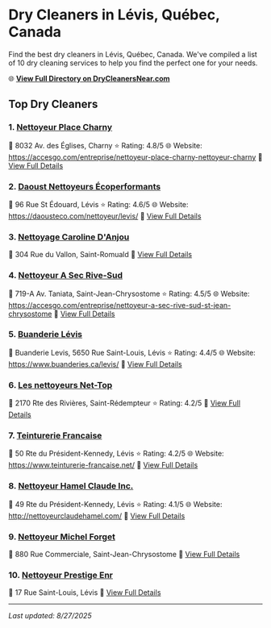 # Dry Cleaners in Lévis, Québec, Canada

Find the best dry cleaners in Lévis, Québec, Canada. We've compiled a list of 10 dry cleaning services to help you find the perfect one for your needs.

🌐 **[View Full Directory on DryCleanersNear.com](https://drycleanersnear.com/city/Canada/Qu%C3%A9bec/L%C3%A9vis)**

## Top Dry Cleaners

### 1. [Nettoyeur Place Charny](https://drycleanersnear.com/dryCleaner/68a7cfb7606e51ce7f2199ae/nettoyeur-place-charny)
📍 8032 Av. des Églises, Charny
⭐ Rating: 4.8/5
🌐 Website: https://accesgo.com/entreprise/nettoyeur-place-charny-nettoyeur-charny
🔗 [View Full Details](https://drycleanersnear.com/dryCleaner/68a7cfb7606e51ce7f2199ae/nettoyeur-place-charny)

### 2. [Daoust Nettoyeurs Écoperformants](https://drycleanersnear.com/dryCleaner/68a7cfd4606e51ce7f219cd0/daoust-nettoyeurs-coperformants)
📍 96 Rue St Édouard, Lévis
⭐ Rating: 4.6/5
🌐 Website: https://daousteco.com/nettoyeur/levis/
🔗 [View Full Details](https://drycleanersnear.com/dryCleaner/68a7cfd4606e51ce7f219cd0/daoust-nettoyeurs-coperformants)

### 3. [Nettoyage Caroline D'Anjou](https://drycleanersnear.com/dryCleaner/68a7cfda606e51ce7f219d12/nettoyage-caroline-d-anjou)
📍 304 Rue du Vallon, Saint-Romuald
🔗 [View Full Details](https://drycleanersnear.com/dryCleaner/68a7cfda606e51ce7f219d12/nettoyage-caroline-d-anjou)

### 4. [Nettoyeur A Sec Rive-Sud](https://drycleanersnear.com/dryCleaner/68a7cfc7606e51ce7f219bb3/nettoyeur-a-sec-rive-sud)
📍 719-A Av. Taniata, Saint-Jean-Chrysostome
⭐ Rating: 4.5/5
🌐 Website: https://accesgo.com/entreprise/nettoyeur-a-sec-rive-sud-st-jean-chrysostome
🔗 [View Full Details](https://drycleanersnear.com/dryCleaner/68a7cfc7606e51ce7f219bb3/nettoyeur-a-sec-rive-sud)

### 5. [Buanderie Lévis](https://drycleanersnear.com/dryCleaner/68a7d009606e51ce7f219f2c/buanderie-l-vis)
📍 Buanderie Levis, 5650 Rue Saint-Louis, Lévis
⭐ Rating: 4.4/5
🌐 Website: https://www.buanderies.ca/levis/
🔗 [View Full Details](https://drycleanersnear.com/dryCleaner/68a7d009606e51ce7f219f2c/buanderie-l-vis)

### 6. [Les nettoyeurs Net-Top](https://drycleanersnear.com/dryCleaner/68a7cfd2606e51ce7f219ca3/les-nettoyeurs-net-top)
📍 2170 Rte des Rivières, Saint-Rédempteur
⭐ Rating: 4.2/5
🔗 [View Full Details](https://drycleanersnear.com/dryCleaner/68a7cfd2606e51ce7f219ca3/les-nettoyeurs-net-top)

### 7. [Teinturerie Francaise](https://drycleanersnear.com/dryCleaner/68a7d019606e51ce7f219fb0/teinturerie-francaise)
📍 50 Rte du Président-Kennedy, Lévis
⭐ Rating: 4.2/5
🌐 Website: https://www.teinturerie-francaise.net/
🔗 [View Full Details](https://drycleanersnear.com/dryCleaner/68a7d019606e51ce7f219fb0/teinturerie-francaise)

### 8. [Nettoyeur Hamel Claude Inc.](https://drycleanersnear.com/dryCleaner/68a7d011606e51ce7f219f71/nettoyeur-hamel-claude-inc)
📍 49 Rte du Président-Kennedy, Lévis
⭐ Rating: 4.1/5
🌐 Website: http://nettoyeurclaudehamel.com/
🔗 [View Full Details](https://drycleanersnear.com/dryCleaner/68a7d011606e51ce7f219f71/nettoyeur-hamel-claude-inc)

### 9. [Nettoyeur Michel Forget](https://drycleanersnear.com/dryCleaner/68a7d02d606e51ce7f21a0c7/nettoyeur-michel-forget)
📍 880 Rue Commerciale, Saint-Jean-Chrysostome
🔗 [View Full Details](https://drycleanersnear.com/dryCleaner/68a7d02d606e51ce7f21a0c7/nettoyeur-michel-forget)

### 10. [Nettoyeur Prestige Enr](https://drycleanersnear.com/dryCleaner/68a7cfee606e51ce7f219df2/nettoyeur-prestige-enr)
📍 17 Rue Saint-Louis, Lévis
🔗 [View Full Details](https://drycleanersnear.com/dryCleaner/68a7cfee606e51ce7f219df2/nettoyeur-prestige-enr)


---

*Last updated: 8/27/2025*
